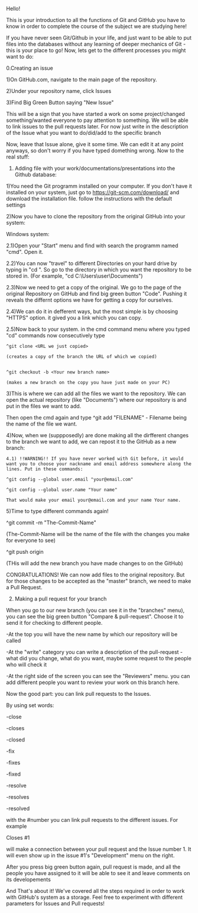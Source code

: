 Hello!

This is your introduction to all the functions of Git and GitHub you have to know in order to complete the course of the subject we are studying here!

If you have never seen Git/Github in your life, and just want to be able to put files into the databases without any learning of deeper mechanics of Git - this is your place to go!
Now, lets get to the different processes you might want to do:

0.Creating an issue

1)On GitHub.com, navigate to the main page of the repository.

2)Under your repository name, click Issues

3)Find Big Green Button saying "New Issue"

This will be a sign that you have started  a work on some project/changed something/wanted everyone to pay attention to something. We will be able to link issues to the pull requests later. For now just write in the description of the Issue what you want to do/did/add to the specific branch

Now, leave that Issue alone, give it some time. We can edit it at any point anyways, so don't worry if you have typed domething wrong. Now to the real stuff:


1. Adding file with your work/documentations/presentations into the Github database:

1)You need the Git programm installed on your computer. If you don't have it installed on your system, just go to https://git-scm.com/download/ and download the installation file. follow the instructions with the default settings

2)Now you have to clone the repository from the original GitHub into your system:

Windows system:

  2.1)Open your "Start" menu and find with search the programm named "cmd". Open it.
  
  2.2)You can now "travel" to different Directories on your hard drive by typing in "cd <path-to-the-directory-you-want-to-go>". So go to the directory in which you want the repository to be stored in. 
  (For example, "cd C:\Users\user\Documents")
  
  2.3)Now we need to get a copy of the original. We go to the page of the original Repository on GitHub and find big green button "Code". Pushing it reveals the differnt options we have for getting a copy for ourselves.
  
  2.4)We can do it in defferent ways, but the most simple is by choosing "HTTPS" option. it gived you a link which you can copy.
  
  2.5)Now back to your system. in the cmd command menu where you typed "cd" commands now consecutively type
  
    ^git clone <URL we just copied> 
  
    (creates a copy of the branch the URL of which we copied)
    
  
    ^git checkout -b <Your new branch name>
  
    (makes a new branch on the copy you have just made on your PC)
    
 3)This is where we can add all the files we want to the repository. We can open the actual repository (like "Documents") where our repository is and put in the files we want to add.
  
  Then open the cmd again and type ^git add "FILENAME" - Filename being the name of the file we want.
  
 4)Now, when we (suppposedly) are done making all the dirfferent changes to the branch we want to add, we can repost it to the GitHub as a new branch:
  
    4.1) !!WARNING!! If you have never worked with Git before, it would want you to choose your nackname and email address somewhere along the lines. Put in these commands:
  
    ^git config --global user.email "your@email.com"
  
    ^git config --global user.name "Your name"
  
    That would make your email your@email.com and your name Your name.
  
 5)Time to type different commands again!
  
  ^git commit -m "The-Commit-Name"
  
  (The-Commit-Name will be the name of the file with the changes you make for everyone to see)
  
  
  ^git push origin <Your new branch name>
  
  (THis will add the new branch you have made changes to on the GitHub)
 
 CONGRATULATIONS! We can now add files to the original repository. But for those changes to be accepted as the "master" branch, we need to make a Pull Request.
 
 2. Making a pull request for your branch
  
 When you go to our new branch (you can see it in the "branches" menu), you can see the big green button "Compare & pull-request". Choose it to send it for checking to different people.
 
 -At the top you will have the new name by which our repository will be called
  
 -At the "write" category you can write a description of the pull-request - what did you change, what do you want, maybe some request to the people who will check it
 
  -At the right side of the screen you can see the "Reviewers" menu. you can add different people you want to review your work on this branch here.
 
  Now the good part: you can link pull requests to the Issues.
  
  By using set words:
  
  -close
  
  -closes
  
  -closed
  
  -fix
  
  -fixes
  
  -fixed
  
  -resolve
  
  -resolves
  
  -resolved
  
  with the #number you can link pull requests to the different issues. For example
  
  Closes #1
  
  will make a connection between your pull request and the Issue number 1. It will even show up in the issue #1's "Development" menu on the right.
  
  
  After you press big green button again, pull request is made, and all the people you have assigned to it will be able to see it and leave comments on its developements
  
And That's about it! We've covered all the steps required in order to work  with GitHub's system as a storage.
Feel free to experiment with different parameters for Issues and Pull requests!

